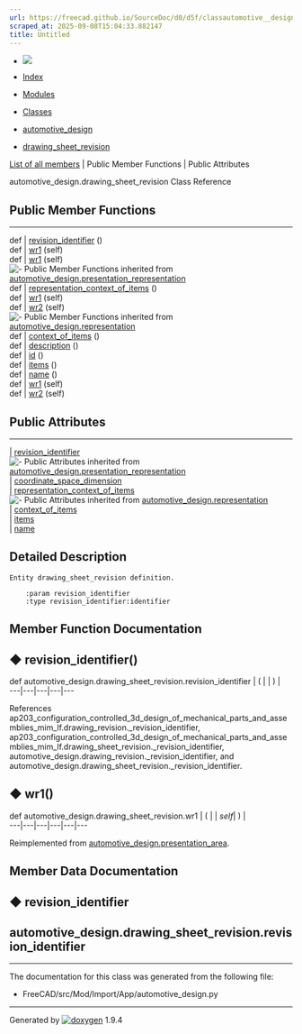 ```yaml
---
url: https://freecad.github.io/SourceDoc/d0/d5f/classautomotive__design_1_1drawing__sheet__revision.html
scraped_at: 2025-09-08T15:04:33.882147
title: Untitled
---
```


  * [ ![](https://www.freecad.org/svg/logo-freecad.svg) ](https://freecadweb.org "FreeCAD")
  * [Index](../../index.html "Index")
  * [Modules](../../modules.html "Modules list")
  * [Classes](../../annotated.html "Annotated list")

  * [automotive_design](../../d4/ddf/namespaceautomotive__design.html)
  * [drawing_sheet_revision](../../d0/d5f/classautomotive__design_1_1drawing__sheet__revision.html)

[List of all members](../../de/d8c/classautomotive__design_1_1drawing__sheet__revision-members.html) | Public Member Functions | Public Attributes

automotive_design.drawing_sheet_revision Class Reference

##  Public Member Functions  
  
---  
def | [revision_identifier](../../d0/d5f/classautomotive__design_1_1drawing__sheet__revision.html#ae96a5fa277f23f0d5459ca1031ba3f82) ()  
def | [wr1](../../d0/d5f/classautomotive__design_1_1drawing__sheet__revision.html#a15c156c43aef60cdef35014c362241e2) (self)  
def | [wr1](../../da/d9c/classautomotive__design_1_1presentation__area.html#ad949b2c122df310d47328f4866215b7f) (self)  
![-](../../closed.png) Public Member Functions inherited from
[automotive_design.presentation_representation](../../df/d2e/classautomotive__design_1_1presentation__representation.html)  
def | [representation_context_of_items](../../df/d2e/classautomotive__design_1_1presentation__representation.html#aeb469e5b3fa387c56e38a0c41104eb17) ()  
def | [wr1](../../df/d2e/classautomotive__design_1_1presentation__representation.html#a38aea344ab46862bb71dd933d8442c22) (self)  
def | [wr2](../../df/d2e/classautomotive__design_1_1presentation__representation.html#a131211cee776b3a6c7d91a6dcaca6948) (self)  
![-](../../closed.png) Public Member Functions inherited from
[automotive_design.representation](../../d8/de0/classautomotive__design_1_1representation.html)  
def | [context_of_items](../../d8/de0/classautomotive__design_1_1representation.html#a84aa53a72cb77281167d77185bedab5e) ()  
def | [description](../../d8/de0/classautomotive__design_1_1representation.html#a1d35c39d45f16f922cf4360da4ec3778) ()  
def | [id](../../d8/de0/classautomotive__design_1_1representation.html#a85343890335f87c91cff60e7988263d8) ()  
def | [items](../../d8/de0/classautomotive__design_1_1representation.html#a84b16fedad2273190b6dd316673d9752) ()  
def | [name](../../d8/de0/classautomotive__design_1_1representation.html#af640f954805b1a2b3d1a4a4ee9c55d24) ()  
def | [wr1](../../d8/de0/classautomotive__design_1_1representation.html#a167ca694a87f2233508375472af08fb1) (self)  
def | [wr2](../../d8/de0/classautomotive__design_1_1representation.html#ab3c63c6621183d774bb49cd3605f4358) (self)  
  
##  Public Attributes  
  
---  
|
[revision_identifier](../../d0/d5f/classautomotive__design_1_1drawing__sheet__revision.html#ad941711888c1a48fbfe72bd5a8f31b15)  
![-](../../closed.png) Public Attributes inherited from
[automotive_design.presentation_representation](../../df/d2e/classautomotive__design_1_1presentation__representation.html)  
|
[coordinate_space_dimension](../../df/d2e/classautomotive__design_1_1presentation__representation.html#a53e4397bad24a01e3d38e5d5f6d1d144)  
|
[representation_context_of_items](../../df/d2e/classautomotive__design_1_1presentation__representation.html#a74c5632f9c6ab458703a97a45d54dd07)  
![-](../../closed.png) Public Attributes inherited from
[automotive_design.representation](../../d8/de0/classautomotive__design_1_1representation.html)  
|
[context_of_items](../../d8/de0/classautomotive__design_1_1representation.html#aaf5fe9839e199ab5390651177efcc497)  
|
[items](../../d8/de0/classautomotive__design_1_1representation.html#aa8058fe959724be16897e4409e870128)  
|
[name](../../d8/de0/classautomotive__design_1_1representation.html#add191f3372f9224b28aa809871533b65)  
  
## Detailed Description

    
    
    Entity drawing_sheet_revision definition.
    
        :param revision_identifier
        :type revision_identifier:identifier

## Member Function Documentation

## ◆ revision_identifier()

def automotive_design.drawing_sheet_revision.revision_identifier  | ( | | ) |   
---|---|---|---|---  
  
References
ap203_configuration_controlled_3d_design_of_mechanical_parts_and_assemblies_mim_lf.drawing_revision._revision_identifier,
ap203_configuration_controlled_3d_design_of_mechanical_parts_and_assemblies_mim_lf.drawing_sheet_revision._revision_identifier,
automotive_design.drawing_revision._revision_identifier, and
automotive_design.drawing_sheet_revision._revision_identifier.

## ◆ wr1()

def automotive_design.drawing_sheet_revision.wr1  | ( |  | _self_| ) |   
---|---|---|---|---|---  
  
Reimplemented from
[automotive_design.presentation_area](../../da/d9c/classautomotive__design_1_1presentation__area.html#ad949b2c122df310d47328f4866215b7f).

## Member Data Documentation

## ◆ revision_identifier

automotive_design.drawing_sheet_revision.revision_identifier  
---  
  
* * *

The documentation for this class was generated from the following file:

  * FreeCAD/src/Mod/Import/App/automotive_design.py

* * *

Generated by
[![doxygen](../../doxygen.svg)](https://www.doxygen.org/index.html) 1.9.4

